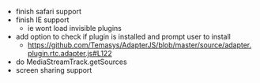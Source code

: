 - finish safari support
- finish IE support
  - ie wont load invisible plugins
- add option to check if plugin is installed and prompt user to install
  - https://github.com/Temasys/AdapterJS/blob/master/source/adapter.plugin.rtc.adapter.js#L122
- do MediaStreamTrack.getSources
- screen sharing support
